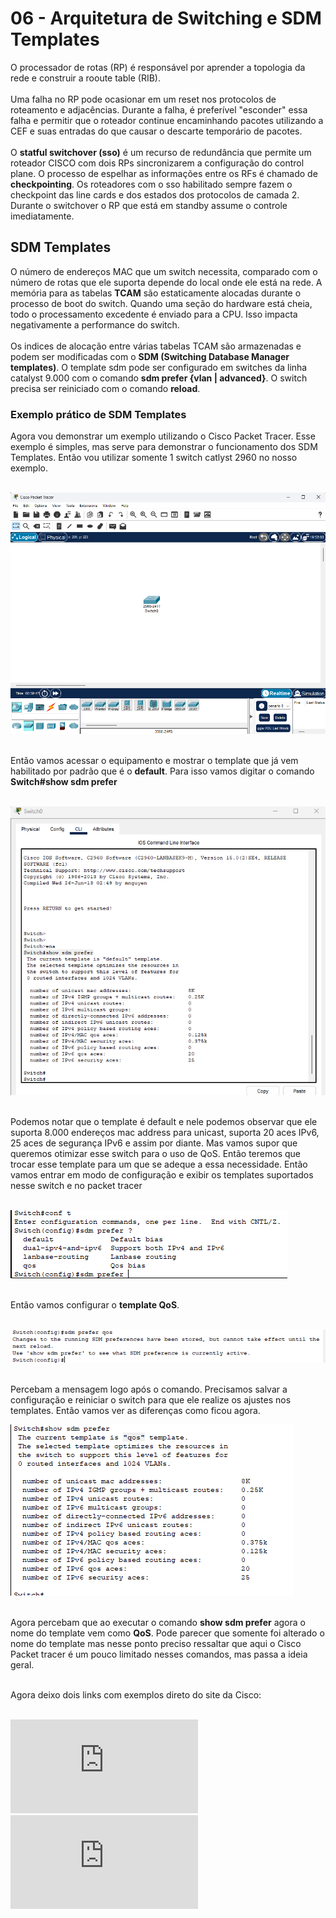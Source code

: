 # 06 - Arquitetura de Switching e SDM Templates

O processador de rotas (RP) é responsável por aprender a topologia da rede e construir a rooute table (RIB). <br></br>
Uma falha no RP pode ocasionar em um reset nos protocolos de roteamento e adjacências. Durante a falha, é preferível "esconder" essa falha e permitir que o roteador continue encaminhando pacotes utilizando a CEF e suas entradas do que causar o descarte temporário de pacotes. <br></br>
O **statful switchover (sso)** é um recurso de redundância que permite um roteador CISCO com dois RPs sincronizarem a configuração do control plane. O processo de espelhar as informações entre os RFs é chamado de **checkpointing**. Os roteadores com o sso habilitado sempre fazem o checkpoint das line cards e dos estados dos protocolos de camada 2. Durante o switchover o RP que está em standby assume o controle imediatamente.

## SDM Templates

O número de endereços MAC que um switch necessita, comparado com o número de rotas que ele suporta depende do local onde ele está na rede. A memória para as tabelas **TCAM** são estaticamente alocadas durante o processo de boot do switch. Quando uma seção do hardware está cheia, todo o processamento excedente é enviado para a CPU. Isso impacta negativamente a performance do switch. <br></br>
Os indices de alocação entre várias tabelas TCAM são armazenadas e podem ser modificadas com o **SDM (Switching Database Manager templates)**. O template sdm pode ser configurado em switches da linha catalyst 9.000 com o comando **sdm prefer {vlan | advanced}**. O switch precisa ser reiniciado com o comando **reload**.

### Exemplo prático de SDM Templates

Agora vou demonstrar um exemplo utilizando o Cisco Packet Tracer. Esse exemplo é simples, mas serve para demonstrar o funcionamento dos SDM Templates. Então vou utilizar somente 1 switch catlyst 2960 no nosso exemplo. <br></br>

![CENÁRIO](Imagens/cenario.png) <br></br>

Então vamos acessar o equipamento e mostrar o template que já vem habilitado por padrão que é o **default**. Para isso vamos digitar o comando **Switch#show sdm prefer** <br></br>

![SDM_DEFAULT](Imagens/sdm_default.png) <br></br>

Podemos notar que o template é default e nele podemos observar que ele suporta 8.000 endereços mac address para unicast, suporta 20 aces IPv6, 25 aces de segurança IPv6 e assim por diante. Mas vamos supor que queremos otimizar esse switch para o uso de QoS. Então teremos que trocar esse template para um que se adeque a essa necessidade. Então vamos entrar em modo de configuração e exibir os templates suportados nesse switch e no packet tracer<br></br>

![TEMPLATES](Imagens/templates.png) <br></br>

Então vamos configurar o **template QoS**. <br></br>

![QoS](Imagens/qos.png) <br></br>

Percebam a mensagem logo após o comando. Precisamos salvar a configuração e reiniciar o switch para que ele realize os ajustes nos templates. Então vamos ver as diferenças como ficou agora.

![QoS](Imagens/qos2.png) <br></br>

Agora percebam que ao executar o comando **show sdm prefer** agora o nome do template vem como **QoS**. Pode parecer que somente foi alterado o nome do template mas nesse ponto preciso ressaltar que aqui o Cisco Packet tracer é um pouco limitado nesses comandos, mas passa a ideia geral. <br></br>

Agora deixo dois links com exemplos direto do site da Cisco: <br></br>

![Exemplo01](https://www.cisco.com/c/en/us/td/docs/switches/lan/catalyst3650/software/release/16-12/configuration_guide/sys_mgmt/b_1612_sys_mgmt_3650_cg/configuring_sdm_templates.html) 
![Exemplo02](https://www.cisco.com/c/en/us/td/docs/switches/lan/catalyst9200/software/release/17-2/configuration_guide/sys_mgmt/b_172_sys_mgmt_9200_cg/configuring_sdm_templates.pdf)